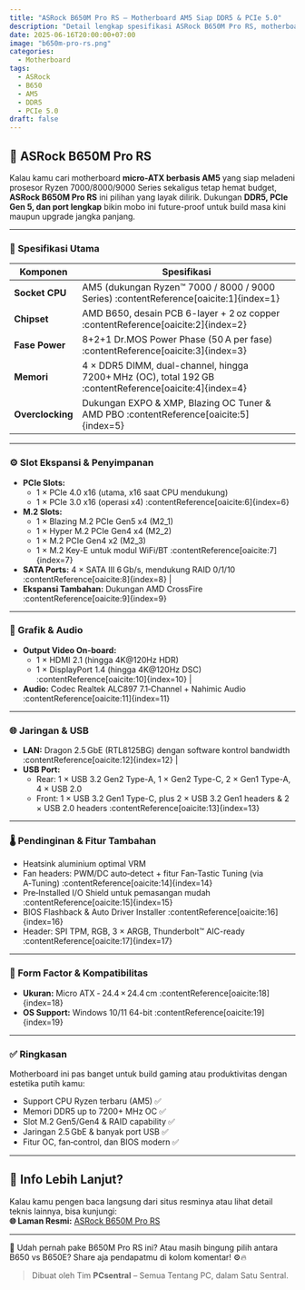 ```yaml
---
title: "ASRock B650M Pro RS – Motherboard AM5 Siap DDR5 & PCIe 5.0"
description: "Detail lengkap spesifikasi ASRock B650M Pro RS, motherboard AM5 micro-ATX dengan fitur modern dan dukungan upgrade jangka panjang."
date: 2025-06-16T20:00:00+07:00
image: "b650m-pro-rs.png"
categories:
  - Motherboard
tags:
  - ASRock
  - B650
  - AM5
  - DDR5
  - PCIe 5.0
draft: false
---
```


## 🧩 ASRock B650M Pro RS

Kalau kamu cari motherboard **micro-ATX berbasis AM5** yang siap meladeni prosesor Ryzen 7000/8000/9000 Series sekaligus tetap hemat budget, **ASRock B650M Pro RS** ini pilihan yang layak dilirik. Dukungan **DDR5, PCIe Gen 5, dan port lengkap** bikin mobo ini future-proof untuk build masa kini maupun upgrade jangka panjang.

---

### 🔧 Spesifikasi Utama
| Komponen | Spesifikasi |
|----------|-------------|
| **Socket CPU** | AM5 (dukungan Ryzen™ 7000 / 8000 / 9000 Series) :contentReference[oaicite:1]{index=1} |
| **Chipset** | AMD B650, desain PCB 6-layer + 2 oz copper :contentReference[oaicite:2]{index=2} |
| **Fase Power** | 8+2+1 Dr.MOS Power Phase (50 A per fase) :contentReference[oaicite:3]{index=3} |
| **Memori** | 4 × DDR5 DIMM, dual-channel, hingga 7200+ MHz (OC), total 192 GB :contentReference[oaicite:4]{index=4} |
| **Overclocking** | Dukungan EXPO & XMP, Blazing OC Tuner & AMD PBO :contentReference[oaicite:5]{index=5} |

---

### ⚙️ Slot Ekspansi & Penyimpanan
- **PCIe Slots:**
  - 1 × PCIe 4.0 x16 (utama, x16 saat CPU mendukung)
  - 1 × PCIe 3.0 x16 (operasi x4) :contentReference[oaicite:6]{index=6}  
- **M.2 Slots:**
  - 1 × Blazing M.2 PCIe Gen5 x4 (M2_1)
  - 1 × Hyper M.2 PCIe Gen4 x4 (M2_2)
  - 1 × M.2 PCIe Gen4 x2 (M2_3)
  - 1 × M.2 Key-E untuk modul WiFi/BT :contentReference[oaicite:7]{index=7}  
- **SATA Ports:** 4 × SATA III 6 Gb/s, mendukung RAID 0/1/10 :contentReference[oaicite:8]{index=8} |
- **Ekspansi Tambahan:** Dukungan AMD CrossFire :contentReference[oaicite:9]{index=9}

---

### 🎥 Grafik & Audio
- **Output Video On-board:**
  - 1 × HDMI 2.1 (hingga 4K@120Hz HDR)
  - 1 × DisplayPort 1.4 (hingga 4K@120Hz DSC) :contentReference[oaicite:10]{index=10} |
- **Audio:** Codec Realtek ALC897 7.1‑Channel + Nahimic Audio :contentReference[oaicite:11]{index=11}

---

### 🌐 Jaringan & USB
- **LAN:** Dragon 2.5 GbE (RTL8125BG) dengan software kontrol bandwidth :contentReference[oaicite:12]{index=12} |
- **USB Port:**
  - Rear: 1 × USB 3.2 Gen2 Type-A, 1 × Gen2 Type-C, 2 × Gen1 Type-A, 4 × USB 2.0
  - Front: 1 × USB 3.2 Gen1 Type-C, plus 2 × USB 3.2 Gen1 headers & 2 × USB 2.0 headers :contentReference[oaicite:13]{index=13}

---

### 🌡️ Pendinginan & Fitur Tambahan
- Heatsink aluminium optimal VRM
- Fan headers: PWM/DC auto‑detect + fitur Fan‑Tastic Tuning (via A‑Tuning) :contentReference[oaicite:14]{index=14}
- Pre‑Installed I/O Shield untuk pemasangan mudah :contentReference[oaicite:15]{index=15}
- BIOS Flashback & Auto Driver Installer :contentReference[oaicite:16]{index=16}
- Header: SPI TPM, RGB, 3 × ARGB, Thunderbolt™ AIC-ready :contentReference[oaicite:17]{index=17}

---

### 📏 Form Factor & Kompatibilitas
- **Ukuran:** Micro ATX ‑ 24.4 × 24.4 cm :contentReference[oaicite:18]{index=18}  
- **OS Support:** Windows 10/11 64-bit :contentReference[oaicite:19]{index=19}  

---

### ✅ Ringkasan
Motherboard ini pas banget untuk build gaming atau produktivitas dengan estetika putih kamu:  
- Support CPU Ryzen terbaru (AM5) ✅  
- Memori DDR5 up to 7200+ MHz OC ✅  
- Slot M.2 Gen5/Gen4 & RAID capability ✅  
- Jaringan 2.5 GbE & banyak port USB ✅  
- Fitur OC, fan‑control, dan BIOS modern ✅  

---

## 🔗 Info Lebih Lanjut?

Kalau kamu pengen baca langsung dari situs resminya atau lihat detail teknis lainnya, bisa kunjungi:  
**🌐 Laman Resmi:** [ASRock B650M Pro RS](https://www.asrock.com/mb/AMD/B650M%20Pro%20RS/index.asp)

---

💬 Udah pernah pake B650M Pro RS ini? Atau masih bingung pilih antara B650 vs B650E? Share aja pendapatmu di kolom komentar! ⚙️🔥

> Dibuat oleh Tim **PCsentral** – Semua Tentang PC, dalam Satu Sentral.